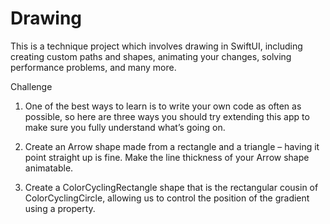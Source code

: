 # Drawing
This is a technique project which involves drawing in SwiftUI, including creating custom paths and shapes, animating your changes, solving performance problems, and many more.

Challenge
1. One of the best ways to learn is to write your own code as often as possible, so here are three ways you should try extending this app to make sure you fully   understand what’s going on.

2. Create an Arrow shape made from a rectangle and a triangle – having it point straight up is fine.
 Make the line thickness of your Arrow shape animatable.
3. Create a ColorCyclingRectangle shape that is the rectangular cousin of ColorCyclingCircle, allowing us to control the position of the gradient using a property.
